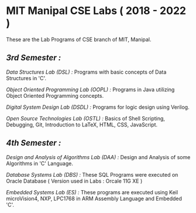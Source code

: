 # **MIT Manipal CSE Labs ( 2018 - 2022 )**

These are the Lab Programs of CSE branch of MIT, Manipal.

##  _3rd Semester :_ 

_Data Structures Lab (DSL) :_ Programs with basic concepts of Data Structures in 'C'.

_Object Oriented Programming Lab (OOPL) :_  Programs in Java utilizing Object Oriented Programming concepts.

_Digital System Design Lab (DSDL) :_ Programs for logic design using Verilog.

_Open Source Technologies Lab (OSTL) :_ Basics of Shell Scripting, Debugging, Git, Introduction to LaTeX, HTML, CSS, JavaScript.

##  _4th Semester :_ 

_Design and Analysis of Algorithms Lab (DAA) :_ Design and Analysis of some Algorithms in 'C' Language.

_Database Systems Lab (DBS) :_ These SQL Programs were executed on Oracle Database ( Version used in Labs : Orcale 11G XE )

_Embedded Systems Lab (ES) :_ These programs are executed using Keil microVision4, NXP, LPC1768 in ARM Assembly Language and Embedded 'C'.
